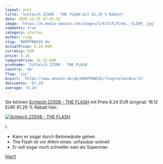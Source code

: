 ```yaml
---
layout: post
title: 'Schleich 22508 - THE FLASH mit 61.29 % Rabatt'
date: 2020-12-25 07:35:52
image: 'https://m.media-amazon.com/images/I/417sfLFCvmL._SL200_.jpg'
comments: true
category: ofertas
author: ring
slug: 'B00PP6W5IE-de'
actualPrice: 6.24 EUR
currency: EUR
price: 6.24
comparePrice: 16.12 EUR
prodname: 'Schleich 22508 - THE FLASH'
country: 'de'
flag: '🇩🇪'
buyurl: 'https://www.amazon.de/dp/B00PP6W5IE/?tag=tolees0ca-21'
descuento: '61.29'
average: '6.24'
---
```


Sie können [Schleich 22508 - THE FLASH](https://www.amazon.de/dp/B00PP6W5IE/?tag=tolees0ca-21) mit Preis 6.24 EUR (original: 16.12 EUR) 61.29 % Rabatt hier:

[![Schleich 22508 - THE FLASH](https://m.media-amazon.com/images/I/417sfLFCvmL._SL200_.jpg)](https://www.amazon.de/dp/B00PP6W5IE/?tag=tolees0ca-21)

ℹ️:

- Kann er sogar durch Betonwände gehen
- The Flash ist vor Allem eines: unfassbar schnell
- Er soll sogar noch schneller sein als Superman

[Hier!!](https://www.amazon.de/dp/B00PP6W5IE/?tag=tolees0ca-21)

